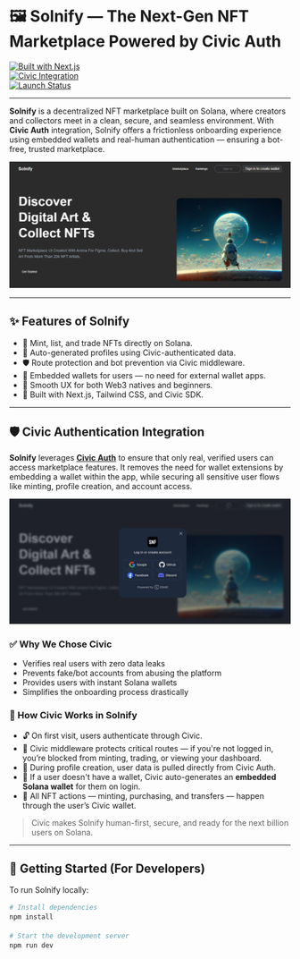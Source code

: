 # 🖼️ Solnify — The Next-Gen NFT Marketplace Powered by Civic Auth

[![Built with Next.js](https://img.shields.io/badge/Built%20with-Next.js-000?logo=next.js&logoColor=white)](https://nextjs.org/)  
[![Civic Integration](https://img.shields.io/badge/Authentication-Civic-blue)](https://www.civic.com/)  
[![Launch Status](https://img.shields.io/badge/Status-In%20Development-orange)](#)

---

**Solnify** is a decentralized NFT marketplace built on Solana, where creators and collectors meet in a clean, secure, and seamless environment. With **Civic Auth** integration, Solnify offers a frictionless onboarding experience using embedded wallets and real-human authentication — ensuring a bot-free, trusted marketplace.

![Solnify Screenshot](public/images/solnify-preview.png)

---

## ✨ Features of Solnify

- 🎨 Mint, list, and trade NFTs directly on Solana.
- 👤 Auto-generated profiles using Civic-authenticated data.
- 🛡️ Route protection and bot prevention via Civic middleware.
- 🔐 Embedded wallets for users — no need for external wallet apps.
- 🚀 Smooth UX for both Web3 natives and beginners.
- 🧠 Built with Next.js, Tailwind CSS, and Civic SDK.

---

## 🛡️ Civic Authentication Integration

**Solnify** leverages [**Civic Auth**](https://auth.civic.com/dashboard) to ensure that only real, verified users can access marketplace features. It removes the need for wallet extensions by embedding a wallet within the app, while securing all sensitive user flows like minting, profile creation, and account access.

![Civic Screenshot](public/images/civic.png)

### ✅ Why We Chose Civic

- Verifies real users with zero data leaks
- Prevents fake/bot accounts from abusing the platform
- Provides users with instant Solana wallets
- Simplifies the onboarding process drastically

### 🔐 How Civic Works in Solnify

- 🔓 On first visit, users authenticate through Civic.
- 🧠 Civic middleware protects critical routes — if you're not logged in, you’re blocked from minting, trading, or viewing your dashboard.
- 🧾 During profile creation, user data is pulled directly from Civic Auth.
- 💼 If a user doesn't have a wallet, Civic auto-generates an **embedded Solana wallet** for them on login.
- 🎁 All NFT actions — minting, purchasing, and transfers — happen through the user’s Civic wallet.

> Civic makes Solnify human-first, secure, and ready for the next billion users on Solana.

---

## 🚀 Getting Started (For Developers)

To run Solnify locally:

```bash
# Install dependencies
npm install

# Start the development server
npm run dev
```
